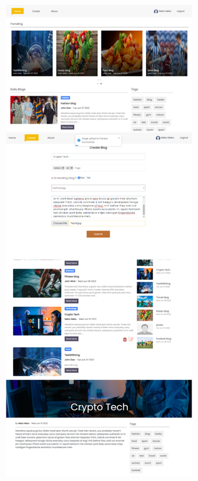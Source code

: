 ![This is an image](./snap.png)
![This is an image](./snap1.png)
![This is an image](./snap2.png)
![This is an image](./snap3.png)
